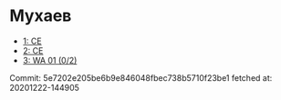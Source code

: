 # Мухаев
- [1: CE](1.md)
- [2: CE](2.md)
- [3: WA 01 (0/2)](3.md)

Commit: 5e7202e205be6b9e846048fbec738b5710f23be1
 fetched at: 20201222-144905
